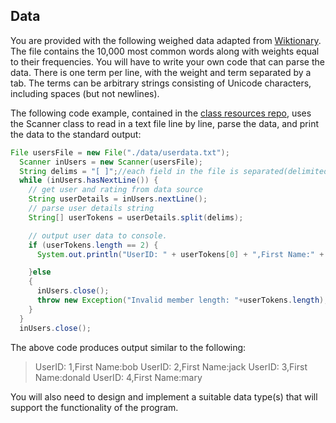 ## Data

You are provided with the following weighed data adapted from  [Wiktionary](./data/wiktionary.txt). The file contains the 10,000 most common words along with weights equal to their frequencies. You will have to write your own code that can parse the data. There is one term per line, with the weight and term separated by a tab. The terms can be arbitrary strings consisting of Unicode characters, including spaces (but not newlines).

The following code example, contained in the [class resources repo](https://github.com/fxwalsh/algorithms-2016-examples.git), uses the Scanner class to read in a text file line by line, parse the data, and print the data to the standard output:

~~~ java
File usersFile = new File("./data/userdata.txt");
  Scanner inUsers = new Scanner(usersFile);
  String delims = "[ ]";//each field in the file is separated(delimited) by a space.
  while (inUsers.hasNextLine()) {
    // get user and rating from data source
    String userDetails = inUsers.nextLine();
    // parse user details string
    String[] userTokens = userDetails.split(delims);

    // output user data to console.
    if (userTokens.length == 2) {
      System.out.println("UserID: " + userTokens[0] + ",First Name:" + userTokens[1]);

    }else
    {
      inUsers.close();
      throw new Exception("Invalid member length: "+userTokens.length);
    }
  }
  inUsers.close();
~~~

The above code produces output similar to the following:

>UserID: 1,First Name:bob
>UserID: 2,First Name:jack
>UserID: 3,First Name:donald
>UserID: 4,First Name:mary


You will also need to design and implement a suitable data type(s) that will support the functionality of the program.
